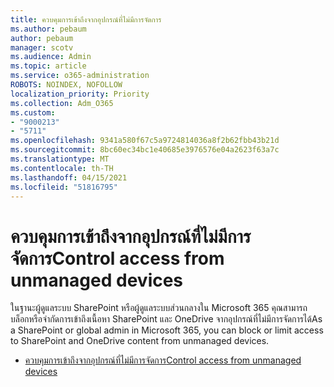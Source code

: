 ```yaml
---
title: ควบคุมการเข้าถึงจากอุปกรณ์ที่ไม่มีการจัดการ
ms.author: pebaum
author: pebaum
manager: scotv
ms.audience: Admin
ms.topic: article
ms.service: o365-administration
ROBOTS: NOINDEX, NOFOLLOW
localization_priority: Priority
ms.collection: Adm_O365
ms.custom:
- "9000213"
- "5711"
ms.openlocfilehash: 9341a580f67c5a9724814036a8f2b62fbb43b21d
ms.sourcegitcommit: 8bc60ec34bc1e40685e3976576e04a2623f63a7c
ms.translationtype: MT
ms.contentlocale: th-TH
ms.lasthandoff: 04/15/2021
ms.locfileid: "51816795"
---
```

# <a name="control-access-from-unmanaged-devices"></a><span data-ttu-id="dae98-102">ควบคุมการเข้าถึงจากอุปกรณ์ที่ไม่มีการจัดการ</span><span class="sxs-lookup"><span data-stu-id="dae98-102">Control access from unmanaged devices</span></span>

<span data-ttu-id="dae98-103">ในฐานะผู้ดูแลระบบ SharePoint หรือผู้ดูแลระบบส่วนกลางใน Microsoft 365 คุณสามารถบล็อกหรือจํากัดการเข้าถึงเนื้อหา SharePoint และ OneDrive จากอุปกรณ์ที่ไม่มีการจัดการได้</span><span class="sxs-lookup"><span data-stu-id="dae98-103">As a SharePoint or global admin in Microsoft 365, you can block or limit access to SharePoint and OneDrive content from unmanaged devices.</span></span>

- [<span data-ttu-id="dae98-104">ควบคุมการเข้าถึงจากอุปกรณ์ที่ไม่มีการจัดการ</span><span class="sxs-lookup"><span data-stu-id="dae98-104">Control access from unmanaged devices</span></span>](https://docs.microsoft.com/sharepoint/control-access-from-unmanaged-devices)
